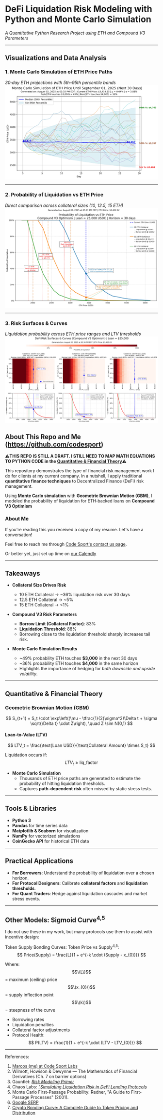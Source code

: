 
# DeFi Liquidation Risk Modeling with Python and Monte Carlo Simulation  
*A Quantitative Python Research Project using ETH and Compound V3 Parameters*  

---

## Visualizations and Data Analysis

### 1. Monte Carlo Simulation of ETH Price Paths  
*30‑day ETH projections with 5th–95th percentile bands*  
![Monte Carlo ETH Price Paths](img/mcs-eth-price.webp)

---

### 2. Probability of Liquidation vs ETH Price  
*Direct comparison across collateral sizes (10, 12.5, 15 ETH)*  
![Liquidation Probability Line Chart](img/mcs-line-charts.webp)

---

### 3. Risk Surfaces & Curves  
*Liquidation probability across ETH price ranges and LTV thresholds*  
![ETH Risk Surfaces & Curves](img/mcs-eth-heatmaps.webp)


## About This Repo and Me (https://github.com/codesport)

**⚠️THIS REPO IS STILL A DRAFT.  I STILL NEED TO MAP MATH EQUATIONS TO PYTHON CODE in the [Quantitative \& Financial Theory](#quantitative--financial-theory)⚠️**

This repository demonstrates the type of financial risk management work I do for clients at my current company.  In a nutshell, I apply traditional **quantitative finance techniques** to Decentralized Finance (DeFi) risk management.  

Using **Monte Carlo simulation** with **Geometric Brownian Motion (GBM)**, I modeled the probability of liquidation for ETH‑backed loans on **Compound V3 Optimism**

### About Me

If you're reading this you received a copy of my resume. Let's have a conversation!

Feel free to reach me through [Code Sport's contact us page](https://codesport.io/contact-us). 

Or better yet, just set up time on [our Calendly](https://calendly.com/codesport)


---

## Takeaways

- **Collateral Size Drives Risk**
  - 10 ETH Collateral → ~36% liquidation risk over 30 days  
  - 12.5 ETH Collateral → ~5%  
  - 15 ETH Collateral → <1%  

- **Compound V3 Risk Parameters**
  - **Borrow Limit (Collateral Factor)**: 83%  
  - **Liquidation Threshold**: 88%  
  - Borrowing close to the liquidation threshold sharply increases tail risk.  

- **Monte Carlo Simulation Results**
  - ~49% probability ETH touches **$3,000** in the next 30 days  
  - ~36% probability ETH touches **$4,000** in the same horizon  
  - Highlights the importance of hedging for *both downside and upside volatility*.  

---

## Quantitative & Financial Theory

### Geometric Brownian Motion (GBM)


$$
S_{t+1} = S_t \cdot \exp\left((\mu - \tfrac{1}{2}\sigma^2)\Delta t + \sigma \sqrt{\Delta t} \cdot Z\right), \quad Z \sim N(0,1)
$$

#### Loan-to-Value (LTV)  
$$
LTV_t = \frac{\text{Loan USD}}{\text{Collateral Amount} \times S_t}
$$ 

Liquidation occurs if:
$$
LTV_t \geq \text{liq\_factor}
$$


- **Monte Carlo Simulation**  
  - Thousands of ETH price paths are generated to estimate the probability of hitting liquidation thresholds.  
  - Captures **path-dependent risk** often missed by static stress tests.  

---

## Tools & Libraries

- **Python 3**  
- **Pandas** for time series data  
- **Matplotlib & Seaborn** for visualization  
- **NumPy** for vectorized simulations  
- **CoinGecko API** for historical ETH data  

---

## Practical Applications

- **For Borrowers**: Understand the probability of liquidation over a chosen horizon.  
- **For Protocol Designers**: Calibrate **collateral factors** and **liquidation thresholds**.  
- **For Quant Traders**: Hedge against liquidation cascades and market stress events.  

---

## Other Models: Sigmoid Curve<sup>4,5</sup> 

I do not use these in my work, but many protocols use them to assist with incentive design: 

Token Supply Bonding Curves: Token Price vs Supply<sup>4,5</sup>:
$$
Price(Supply) = \frac{L}{1 + e^{-k \cdot (Supply - x_{0})}}
$$  

Where:  
$$\(L\)$$ = maximum (ceiling) price  
$$\(x_{0}\)$$ = supply inflection point  
$$\(k\)$$ = steepness of the curve  
  
- Borrowing rates
- Liquidation penalties
- Collateral factor adjustments
- Protocol Health:
$$
P(LTV) = \frac{1}{1 + e^{-k \cdot (LTV - LTV_{0})}}
$$ 


---

References:
1. [Marcos (me) at Code Sport Labs](https://github.com/codesport/monte-carlo)
2. Wilmott, Howison & Dewynne — The Mathematics of Financial Derivatives (Ch. 7 on barrier options)
3. Gauntlet: *[Risk Modeling Primer](https://gauntlet.network/research)* 
4. Chaos Labs: *["Simulating Liquidation Risk in DeFi Lending Protocols](https://chaoslabs.xyz/blog)*
5. Monte Carlo First-Passage Probability: Redner, "A Guide to First-Passage Processes" (2001).
6. [Google SERP](https://www.google.com/search?q=Do+DeFi+protocols+use+"sigmoid"+curves+to+model+risk)
7. [Crypto Bonding Curve: A Complete Guide to Token Pricing and Distribution](https://tokenminds.co/blog/knowledge-base/crypto-bonding-curve) 
